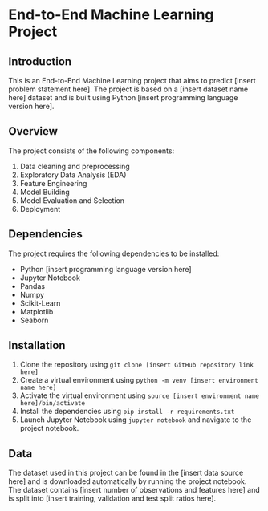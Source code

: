 # End-to-End Machine Learning Project

## Introduction

This is an End-to-End Machine Learning project that aims to predict [insert problem statement here]. The project is based on a [insert dataset name here] dataset and is built using Python [insert programming language version here].

## Overview

The project consists of the following components:

1. Data cleaning and preprocessing
2. Exploratory Data Analysis (EDA)
3. Feature Engineering
4. Model Building
5. Model Evaluation and Selection
6. Deployment

## Dependencies

The project requires the following dependencies to be installed:

- Python [insert programming language version here]
- Jupyter Notebook
- Pandas
- Numpy
- Scikit-Learn
- Matplotlib
- Seaborn

## Installation

1. Clone the repository using `git clone [insert GitHub repository link here]`
2. Create a virtual environment using `python -m venv [insert environment name here]`
3. Activate the virtual environment using `source [insert environment name here]/bin/activate`
4. Install the dependencies using `pip install -r requirements.txt`
5. Launch Jupyter Notebook using `jupyter notebook` and navigate to the project notebook.

## Data

The dataset used in this project can be found in the [insert data source here] and is downloaded automatically by running the project notebook. The dataset contains [insert number of observations and features here] and is split into [insert training, validation and test split ratios here].



